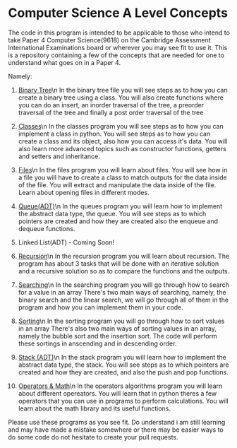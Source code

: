# Computer Science A Level Concepts
The code in this program is intended to be applicable to those who intend to take Paper 4 Computer Science(9618) on the Cambridge Assessment International Examinations board or wherever you may see fit to use it.
This is a repository containing a few of the concepts that are needed for one to understand what goes on in a Paper 4.


Namely: 
1. [Binary Tree](binary_tree_algorithm.py)\n
   In the binary tree file you will see steps as to how you can create a binary tree using a class.
   You will also create functions where you can do an insert, an inorder traversal of the tree, a preorder traversal of the tree and finally a post order
   traversal of the tree
   
2. [Classes](classes_algorithm.py)\n
   In the classes program you will see steps as to how you can implement a class in python.
   You will see steps as to how you can create a class and its object, also how you can access it's data. You will also learn more advanced topics such as 
   constructor functions, getters and setters and inheritance.
   
3. [Files](files_algorithm.py)\n
   In the files program you will learn about files.
   You will see how in a file you will have to create a class to match outputs for the data inside of the file.
   You will extract and manipulate the data inside of the file. Learn about opening files in different modes. 

4. [Queue(ADT)](queue_algorithm.py)\n
   In the queues program you will learn how to implement the abstract data type, the queue.
   You will see steps as to which pointers are created and how they are created also the enqueue and dequeue functions.
   
5. Linked List(ADT) - Coming Soon!

6. [Recursion](recursion_algorithm.py)\n
   In the recursion program you will learn about recursion.
   The program has about 3 tasks that will be done with an iterative solution and a recursive solution so as to compare the functions and the outputs.  
   
7. [Searching](searching_algorithms.py)\n
   In the searching program you will go through how to search for a value in an array
   There's two main ways of searching, namely, the binary search and the linear search, we will go through all of them in the program and how you can 
   implement them in your code.   
   
8. [Sorting](sorting_algorithms.py)\n
    In the sorting program you will go through how to sort values in an array
    There's also two main ways of sorting values in an array, namely the bubble sort and the insertion sort. The code will perform these sortings in anscending
    and in descending order.    
    
9. [Stack (ADT)](stack_algorithm.py)\n
    In the stack program you will learn how to implement the abstract data type, the stack.
    You will see steps as to which pointers are created and how they are created, and also the push and pop functions.

10. [Operators & Math](operators_math_algorithms.py)\n
    In the operators algorithms program you will learn about different opereators.
    You will learn that in python theres a few operators that you can use in programs to perform calculations.
    You will learn about the math library and its useful functions.


Please use these programs as you see fit.
Do understand i am still learning and may have made a mistake somewhere or there may be easier ways to do some code do not hesitate to create your pull requests.


